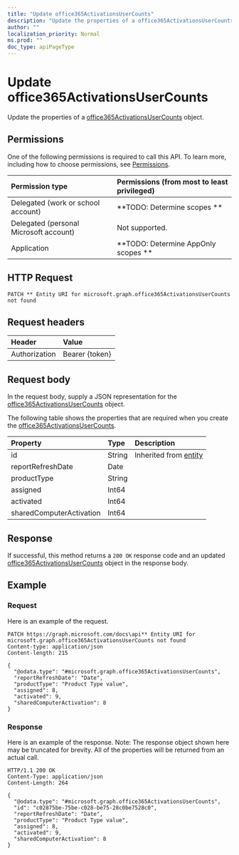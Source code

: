 ```yaml
---
title: "Update office365ActivationsUserCounts"
description: "Update the properties of a office365ActivationsUserCounts object."
author: ""
localization_priority: Normal
ms.prod: ""
doc_type: apiPageType
---
```


# Update office365ActivationsUserCounts

Update the properties of a [office365ActivationsUserCounts](../resources/office365activationsusercounts.md) object.

## Permissions
One of the following permissions is required to call this API. To learn more, including how to choose permissions, see [Permissions](/concepts/permissions-reference.md).

|Permission type|Permissions (from most to least privileged)|
|:---|:---|
|Delegated (work or school account)|**TODO: Determine scopes **|
|Delegated (personal Microsoft account)|Not supported.|
|Application|**TODO: Determine AppOnly scopes **|

## HTTP Request
<!-- {
  "blockType": "ignored"
}
-->
``` http
PATCH ** Entity URI for microsoft.graph.office365ActivationsUserCounts not found
```

## Request headers
|Header|Value|
|:---|:---|
|Authorization|Bearer {token}|

## Request body
In the request body, supply a JSON representation for the [office365ActivationsUserCounts](../resources/office365ActivationsUserCounts.md) object.

The following table shows the properties that are required when you create the [office365ActivationsUserCounts](../resources/office365activationsusercounts.md).

|Property|Type|Description|
|:---|:---|:---|
|id|String| Inherited from [entity](../resources/entity.md)|
|reportRefreshDate|Date||
|productType|String||
|assigned|Int64||
|activated|Int64||
|sharedComputerActivation|Int64||



## Response
If successful, this method returns a `200 OK` response code and an updated [office365ActivationsUserCounts](../resources/office365activationsusercounts.md) object in the response body.

## Example

### Request
Here is an example of the request.
<!-- {
  "blockType": "request",
  "name": "update_office365activationsusercounts"
}
-->
``` http
PATCH https://graph.microsoft.com/docs\api** Entity URI for microsoft.graph.office365ActivationsUserCounts not found
Content-type: application/json
Content-length: 215

{
  "@odata.type": "#microsoft.graph.office365ActivationsUserCounts",
  "reportRefreshDate": "Date",
  "productType": "Product Type value",
  "assigned": 8,
  "activated": 9,
  "sharedComputerActivation": 8
}
```

### Response
Here is an example of the response. Note: The response object shown here may be truncated for brevity. All of the properties will be returned from an actual call.
<!-- {
  "blockType": "response",
  "truncated": true
}
-->
``` http
HTTP/1.1 200 OK
Content-Type: application/json
Content-Length: 264

{
  "@odata.type": "#microsoft.graph.office365ActivationsUserCounts",
  "id": "c02875be-75be-c028-be75-28c0be7528c0",
  "reportRefreshDate": "Date",
  "productType": "Product Type value",
  "assigned": 8,
  "activated": 9,
  "sharedComputerActivation": 8
}
```

